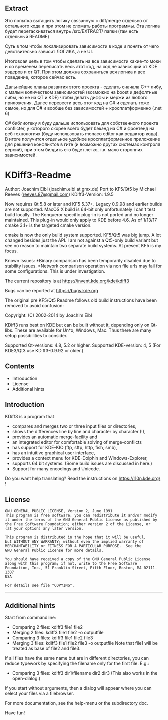 ## Extract
Это попытка вытащить логику связанную с diff/merge отдельно от остального кода и при этом не сломать работы программы.
Эта логика будет перетаскиваться внутрь /src/EXTRACT/ папки (там есть отдельный README)

Суть в том чтобы локализировать зависимости в коде и понять от чего действительно зависит ЛОГИКА, а не UI.

Итоговоая цель в том чтобы сделать на все зависимости какие-то моки и со временем переписать весь этот код, на код
не зависящий от KDE хэдеров и от QT. При этом должна сохраниться вся логика и все поведение, которое сейчас есть.

Дальнейшие планы развития этого проекта - сделать сначала C++ либу, с малым количеством зависимостей
(возможно на boost и дефолтные либы, но не на QT и KDE) чтобы делать диффы и мержи из любого приложения.
Далее перевести весь этот код на C# и сделать тоже самое, но для C# и вообще без зависимостей + кросплатформенно (.net 6)

C# библиотеку я буду дальше использовать для собственного проекта conflicter, у которого скорее всего будет бэкэнд
на C# и фронтенд на веб технологиях (буду использовать monaco editor как редактор кода). В итоге получится отдельное удобное кросплатформенное
приложение для решения конфликтов в гите (и возможно других системах контроля версий), при этом билдить его будет легко, т.к. мало сторонних зависимостей.

KDiff3-Readme
=============

Author: Joachim Eibl  (joachim.eibl at gmx.de)
Port to KF5/Qt5 by Michael Reeves (reeves.87@gmail.com)
KDiff3-Version: 1.9.5

Now requires Qt 5.8 or later and KF5 5.37+. Legacy 0.9.98 and earlier builds are not supported.
MacOS X build is 64-bit only unfortunately I can't test build locally. The Konqueror specific plug-in
is not ported and no longer maintained. This plug-in would only apply to KDE before 4.6. As of 1/13/17
cmake 3.1+ is the targeted cmake version.

cmake is now the only build system supported. KF5/Qt5 was big jump. A lot changed besides just the API.
I am not against a Qt5-only build variant but see no reason to maintain two separate build systems.
At present KF5 is my focus.

Known Issues:
*Binary comparison has been temporarily disabled due to stability issues.
*Network comparison operation via non file urls may fail for some configurations. This is under investigation.

The current repository is at https://invent.kde.org/kde/kdiff3

Bugs can be reported at https://bugs.kde.org

The original pre KF5/Qt5 Readme follows old build instructions have been removed to avoid confusion:


Copyright: (C) 2002-2014 by Joachim Eibl

KDiff3 runs best on KDE but can be built without it, depending only on Qt-libs.
These are available for Un*x, Windows, Mac.
Thus there are many setup possibilities to consider.

Supported Qt-versions: 4.8, 5.2 or higher.
Supported KDE-version: 4, 5
(For KDE3/Qt3 use KDiff3-0.9.92 or older.)

Contents
--------

- Introduction
- License
- Additional hints


Introduction
------------

KDiff3 is a program that
- compares and merges two or three input files or directories,
- shows the differences line by line and character by character (!),
- provides an automatic merge-facility and
- an integrated editor for comfortable solving of merge-conflicts
- has support for KDE-KIO (ftp, sftp, http, fish, smb),
- has an intuitive graphical user interface,
- provides a context menu for KDE-Dolphin and Windows-Explorer,
- supports 64 bit systems. (Some build issues are discussed in here.)
- Support for many encodings and Unicode.

Do you want help translating? Read the instructions on https://l10n.kde.org/ !


License
-------

    GNU GENERAL PUBLIC LICENSE, Version 2, June 1991
    This program is free software; you can redistribute it and/or modify
    it under the terms of the GNU General Public License as published by
    the Free Software Foundation; either version 2 of the License, or
    (at your option) any later version.

    This program is distributed in the hope that it will be useful,
    but WITHOUT ANY WARRANTY; without even the implied warranty of
    MERCHANTABILITY or FITNESS FOR A PARTICULAR PURPOSE.  See the
    GNU General Public License for more details.

    You should have received a copy of the GNU General Public License
    along with this program; if not, write to the Free Software
    Foundation, Inc., 51 Franklin Street, Fifth Floor, Boston, MA 02111-1307
    USA

    For details see file "COPYING".


------------------------------------------------------------------------

Additional hints
----------------

   Start from commandline:
   - Comparing 2 files:     kdiff3 file1 file2
   - Merging 2 files:       kdiff3 file1 file2 -o outputfile
   - Comparing 3 files:     kdiff3 file1 file2 file3
   - Merging 3 files:       kdiff3 file1 file2 file3 -o outputfile
        Note that file1 will be treated as base of file2 and file3.

   If all files have the same name but are in different directories, you can
   reduce typework by specifying the filename only for the first file. E.g.:
   - Comparing 3 files:     kdiff3 dir1/filename dir2 dir3
   (This also works in the open-dialog.)

   If you start without arguments, then a dialog will appear where you can
   select your files via a filebrowser.

   For more documentation, see the help-menu or the subdirectory doc.

   Have fun!
